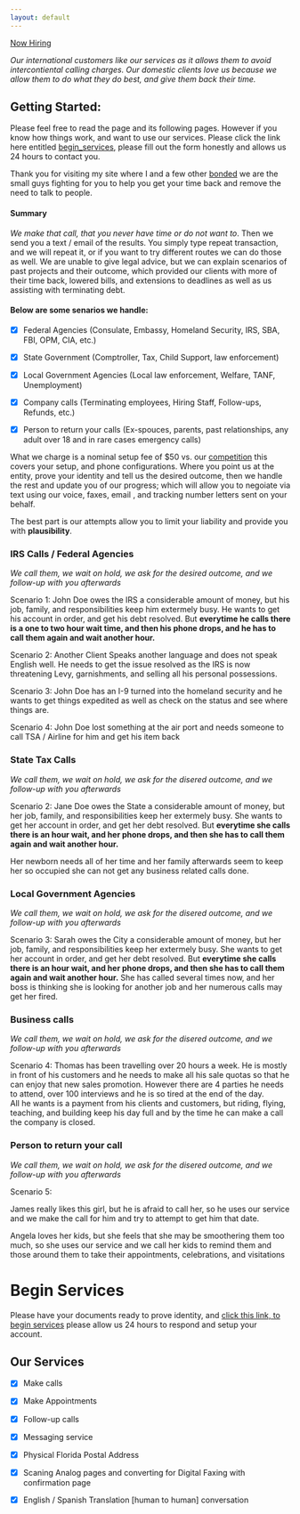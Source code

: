 ```yaml
---
layout: default
---
```


[Now Hiring](http://difficultcalls.com/Hiring/)


*Our international customers like our services as it allows them to avoid intercontiental calling charges.  Our domestic clients love us
because we allow them to do what they do best, and give them back their time.*


## Getting Started:
Please feel free to read the page and its following pages.  However if you know how things work, and want to use our services.  Please click the link here entitled <a href="#Begin_Services">begin_services</a>, please fill out the form honestly and allows us 24 hours to contact you.

Thank you for visiting my site where I and a few other [bonded](https://www.bbb.org/us/mo/columbia/profile/fidelity-bonds/suretybondscom-0734-310444905#sealclick) we are the small guys fighting for you to help you get your time back and remove the need to talk to people.

#### Summary
_We make that call, that you never have time or do not want to_.  Then we send you a text / email of the results.  You simply type repeat transaction, and we 
will repeat it, or if you want to try different routes we can do those as well.  We are unable to give legal advice, but we can explain scenarios of past projects and their outcome, which provided our clients with more of their time back, lowered bills, and extensions to deadlines as well as us assisting with terminating debt.


#### Below are some senarios we handle:


- [x] Federal Agencies  (Consulate, Embassy, Homeland Security, IRS, SBA, FBI, OPM, CIA, etc.) 
- [x] State Government (Comptroller, Tax, Child Support, law enforcement)
- [x] Local Government Agencies  (Local law enforcement, Welfare, TANF, Unemployment)
- [x] Company calls (Terminating employees, Hiring Staff, Follow-ups, Refunds, etc.)
- [x] Person to return your calls (Ex-spouces, parents, past relationships, any adult over 18 and in rare cases emergency calls)


What we charge is a nominal setup fee of $50 vs. our [competition](https://thervo.com/costs/attorney-fees) this covers your setup, and phone configurations.  Where you point us at the entity, prove your identity and 
tell us the desired outcome, then we handle the rest and update you of our progress; which will allow you to negoiate via text using our voice, faxes, email , and tracking number letters sent on your behalf.

The best part is our attempts allow you to limit your liability and provide you with **plausibility**.   





### IRS Calls / Federal Agencies

_We call them, we wait on hold, we ask for the desired outcome, and we follow-up with you afterwards_

Scenario 1:
John Doe owes the IRS a considerable amount of money, but his job, family, and responsibilities keep him extermely busy.  He wants to 
get his account in order, and get his debt resolved.  But **everytime he calls there is a one to two hour wait time, and then his phone drops, and he has to 
call them again and wait another hour.**

Scenario 2:
Another Client Speaks another language and does not speak English well.  He needs to get the issue resolved as the IRS is now threatening Levy, garnishments, and
selling all his personal possessions.  


Scenario 3:
John Doe has an I-9 turned into the homeland security and he wants to get things expedited as well as check on the status and see where things are.  

Scenario 4:
John Doe lost something at the air port and needs someone to call TSA / Airline for him and get his item back






### State Tax Calls

_We call them, we wait on hold, we ask for the disered outcome, and we follow-up with you afterwards_

Scenario 2:
Jane Doe owes the State a considerable amount of money, but her job, family, and responsibilities keep her extermely busy.  She wants to 
get her account in order, and get her debt resolved.  But **everytime she calls there is an hour wait, and her phone drops, and then she has to 
call them again and wait another hour.**

Her newborn needs all of her time and her family afterwards seem to keep her so occupied she can not get any business related calls done.


### Local Government Agencies

_We call them, we wait on hold, we ask for the disered outcome, and we follow-up with you afterwards_

Scenario 3:
Sarah owes the City a considerable amount of money, but her job, family, and responsibilities keep her extermely busy.  She wants to 
get her account in order, and get her debt resolved.  But **everytime she calls there is an hour wait, and her phone drops, and then she has to 
call them again and wait another hour.**
She has called several times now, and her boss is thinking she is looking for another job and her numerous calls may get her fired.


### Business calls

_We call them, we wait on hold, we ask for the disered outcome, and we follow-up with you afterwards_

Scenario 4:
Thomas has been travelling over 20 hours a week.  He is mostly in front of his customers and he needs to make all his sale quotas so that he
can enjoy that new sales promotion.  However there are 4 parties he needs to attend, over 100 interviews and he is so tired at the end of the day.  
All he wants is a payment from his clients and customers, but riding, flying, teaching, and building keep his day full and by the time he can make a call
the company is closed.


### Person to return your call

_We call them, we wait on hold, we ask for the disered outcome, and we follow-up with you afterwards_

Scenario 5:

James really likes this girl, but he is afraid to call her, so he uses our service and we make the call for him and try to attempt to get him that date.

Angela loves her kids, but she feels that she may be smoothering them too much, so she uses our service and we call her kids to remind them and those around
them to take their appointments, celebrations, and visitations


# Begin Services
<a id="Begin_Services"></a> 
Please have your documents ready to prove identity, and [click this link, to begin services](https://forms.gle/xmk1G1yR35x1DhLq5) please allow us 24 hours to respond and setup your account.  


## Our Services

- [x] Make calls
- [x] Make Appointments
- [x] Follow-up calls
- [x] Messaging service
- [x] Physical Florida Postal Address
- [x] Scaning Analog pages and converting for Digital Faxing with confirmation page
- [x] English / Spanish Translation [human to human] conversation



